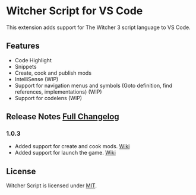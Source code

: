 # Witcher Script for VS Code

This extension adds support for The Witcher 3 script language to VS Code.

## Features
- Code Highlight
- Snippets
- Create, cook and publish mods
- IntelliSense (WIP)
- Support for navigation menus and symbols (Goto definition, find references, implementations) (WIP)
- Support for codelens (WIP)

## Release Notes [Full Changelog](CHANGELOG.md)

### 1.0.3
- Added support for create and cook mods. [Wiki](https://github.com/nicollasricas/vscode-witcherscript/wiki)
- Added support for launch the game. [Wiki](https://github.com/nicollasricas/vscode-witcherscript/wiki)

## License

Witcher Script is licensed under [MIT](https://opensource.org/licenses/MIT).